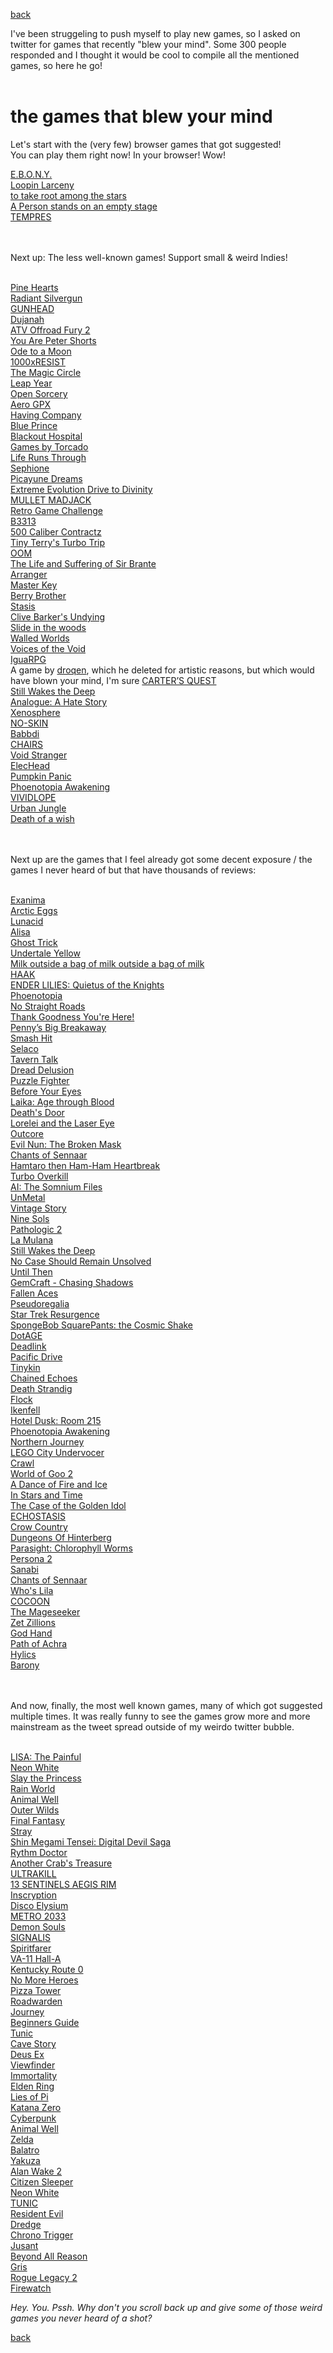 [back](thinking)

I've been struggeling to push myself to play new games, so I asked on twitter for games that recently "blew your mind". Some 300 people responded and I thought it would be cool to compile all the mentioned games, so here he go!<br><br>

# the games that blew your mind

Let's start with the (very few) browser games that got suggested!<br>
You can play them right now! In your browser! Wow!
<br>

[E.B.O.N.Y.](https://ebonyriddle.com/)<br>
[Loopin Larceny](https://bluswimmer.itch.io/looping-larceny)<br>
[to take root among the stars](https://somin.itch.io/to-take-root-among-the-stars)<br>
[A Person stands on an empty stage](https://irene-li.itch.io/a-person-stands-on-an-empty-stage)<br>
[TEMPRES](https://tak.itch.io/tempres)

<br><br>
Next up: The less well-known games!
Support small & weird Indies!
<br><br>

[Pine Hearts](https://store.steampowered.com/app/1781010/Pine_Hearts/)<br>
[Radiant Silvergun](https://store.steampowered.com/app/2450820/Radiant_Silvergun/)<br>
[GUNHEAD](https://store.steampowered.com/app/704000/GUNHEAD/)<br>
[Dujanah](https://store.steampowered.com/app/681240/Dujanah/)<br>
[ATV Offroad Fury 2](https://www.youtube.com/watch?v=_hpBwyXMpA4&list=PLD7B049F3DEC8CB6C)<br>
[You Are Peter Shorts](https://store.steampowered.com/app/2352640/You_are_Peter_Shorts/)<br>
[Ode to a Moon](https://colorfiction.itch.io/odetoamoon)<br>
[1000xRESIST](https://store.steampowered.com/app/1675830/1000xRESIST/)<br>
[The Magic Circle](https://store.steampowered.com/app/323380/The_Magic_Circle/)<br>
[Leap Year](https://store.steampowered.com/app/2951770/Leap_Year/)<br>
[Open Sorcery](https://store.steampowered.com/app/585180/Open_Sorcery/)<br>
[Aero GPX](https://store.steampowered.com/app/2160360/Aero_GPX/)<br>
[Having Company](https://rayfrank.itch.io/having-company)<br>
[Blue Prince](https://store.steampowered.com/app/1569580/Blue_Prince/)<br>
[Blackout Hospital](https://arcadekitten.itch.io/blackout-hospital)<br>
[Games by Torcado](https://torcado.itch.io/)<br>
[Life Runs Through](https://kavehth.itch.io/liferunsthrough)<br>
[Sephione](https://store.steampowered.com/app/1248840/Sephonie/)<br>
[Picayune Dreams](https://store.steampowered.com/app/2088840/Picayune_Dreams/)<br>
[Extreme Evolution Drive to Divinity](https://store.steampowered.com/app/2111360/Extreme_Evolution_Drive_to_Divinity/)<br>
[MULLET MADJACK](https://store.steampowered.com/app/2111190/MULLET_MADJACK/)<br>
[Retro Game Challenge](https://www.youtube.com/watch?v=Yy4g0UtXtR0&list=PLD7B049F3DEC8CB6C)<br>
[B3313](https://www.reddit.com/r/SuperMario64/comments/1awul3o/how_do_i_play_b3313/)<br>
[500 Caliber Contractz](https://bryce-bucher.itch.io/500-caliber-contractz-demo)<br>
[Tiny Terry's Turbo Trip](https://store.steampowered.com/app/2238040/Tiny_Terrys_Turbo_Trip/)<br>
[OOM](https://play.date/games/oom/)<br>
[The Life and Suffering of Sir Brante](https://store.steampowered.com/app/1272160/The_Life_and_Suffering_of_Sir_Brante/)<br>
[Arranger](https://store.steampowered.com/app/2596420/Arranger_A_RolePuzzling_Adventure/)<br>
[Master Key](https://store.steampowered.com/app/1763030/Master_Key/)<br>
[Berry Brother](https://elastiskalinjen.itch.io/berry-brother)<br>
[Stasis](https://store.steampowered.com/app/380150/STASIS/)<br>
[Clive Barker's Undying ](https://www.gog.com/en/game/clive_barkers_undying)<br>
[Slide in the woods](https://jonnys-games.itch.io/slide-in-the-woods)<br>
[Walled Worlds](https://lyrabird.itch.io/walled-worlds)<br>
[Voices of the Void](https://mrdrnose.itch.io/votv)<br>
[IguaRPG](https://store.steampowered.com/app/2365560/IguaRPG/)<br>
A game by [droqen](https://www.droqen.com/), which he deleted for artistic reasons, but which would have blown your mind, I'm sure
[CARTER’S QUEST](https://store.steampowered.com/app/2409110/REAL_WEB_LEGENDS_Carters_Quest/)<br>
[Still Wakes the Deep](https://store.steampowered.com/app/1622910/Still_Wakes_the_Deep/)<br>
[Analogue: A Hate Story](https://store.steampowered.com/app/209370/Analogue_A_Hate_Story/)<br>
[Xenosphere](https://nifflas.itch.io/xenosphere)<br>
[NO-SKIN](https://noeye-soft.itch.io/no-skin)<br>
[Babbdi](https://store.steampowered.com/app/2240530/BABBDI/)<br>
[CHAIRS](https://store.steampowered.com/app/2685380/CHAIRS/)<br>
[Void Stranger](https://store.steampowered.com/app/2121980/Void_Stranger/)<br>
[ElecHead](https://store.steampowered.com/app/1456880/ElecHead/)<br>
[Pumpkin Panic](https://bilalaika.itch.io/pumpkin-panic)<br>
[Phoenotopia Awakening](https://store.steampowered.com/app/1436590/Phoenotopia_Awakening/)<br>
[VIVIDLOPE](https://store.steampowered.com/app/2078510/VIVIDLOPE/)<br>
[Urban Jungle](https://store.steampowered.com/app/2744010/Urban_Jungle/)<br>
[Death of a wish](https://store.steampowered.com/app/2302080/Death_of_a_Wish/)<br>

<br><br>
Next up are the games that I feel already got some decent exposure / the games I never heard of but that have thousands of reviews:
<br><br>

[Exanima](https://store.steampowered.com/app/362490/Exanima/)<br>
[Arctic Eggs](https://store.steampowered.com/app/2763670/Arctic_Eggs/)<br>
[Lunacid](https://store.steampowered.com/app/1745510/Lunacid/)<br>
[Alisa](https://store.steampowered.com/app/1335530/Alisa/)<br>
[Ghost Trick](https://store.steampowered.com/app/1967430/Ghost_Trick_Phantom_Detective/)<br>
[Undertale Yellow](https://gamejolt.com/games/UndertaleYellow/136925)<br>
[Milk outside a bag of milk outside a bag of milk](https://store.steampowered.com/app/1604000/Milk_outside_a_bag_of_milk_outside_a_bag_of_milk/)<br>
[HAAK](https://store.steampowered.com/app/1352930/HAAK/)<br>
[ENDER LILIES: Quietus of the Knights](https://store.steampowered.com/app/1369630/ENDER_LILIES_Quietus_of_the_Knights/)<br>
[Phoenotopia](https://store.steampowered.com/app/1436590/Phoenotopia_Awakening/)<br>
[No Straight Roads](https://store.steampowered.com/app/1726190/No_Straight_Roads_Encore_Edition/)<br>
[Thank Goodness You're Here!](https://store.steampowered.com/app/2366980/Thank_Goodness_Youre_Here/)<br>
[Penny’s Big Breakaway](https://store.steampowered.com/app/1955230/Pennys_Big_Breakaway/)<br>
[Smash Hit](https://play.google.com/store/apps/details?id=com.mediocre.smashhit&hl=en)<br>
[Selaco](https://store.steampowered.com/app/1592280/Selaco/)<br>
[Tavern Talk](https://store.steampowered.com/app/2076140/Tavern_Talk/)<br>
[Dread Delusion](https://store.steampowered.com/app/1574240/Dread_Delusion/)<br>
[Puzzle Fighter](https://www.youtube.com/watch?v=_hpBwyXMpA4&list=PLD7B049F3DEC8CB6C)<br>
[Before Your Eyes](https://store.steampowered.com/app/1082430/Before_Your_Eyes/)<br>
[Laika: Age through Blood](https://store.steampowered.com/app/1796220/Laika_Aged_Through_Blood/)<br>
[Death's Door](https://store.steampowered.com/app/894020/Deaths_Door/)<br>
[Lorelei and the Laser Eye](https://store.steampowered.com/app/2008920/Lorelei_and_the_Laser_Eyes/)<br>
[Outcore](https://store.steampowered.com/app/1275670/Outcore_Desktop_Adventure/)<br>
[Evil Nun: The Broken Mask](https://store.steampowered.com/app/1460220/Evil_Nun_The_Broken_Mask/)<br>
[Chants of Sennaar](https://store.steampowered.com/app/1931770/Chants_of_Sennaar/)<br>
[Hamtaro then Ham-Ham Heartbreak](https://www.youtube.com/watch?v=KtJF3dLjVgk&list=PLD7B049F3DEC8CB6C)<br>
[Turbo Overkill](https://store.steampowered.com/app/1328350/Turbo_Overkill/)<br>
[AI: The Somnium Files](https://store.steampowered.com/app/948740/AI_The_Somnium_Files/)<br>
[UnMetal](https://store.steampowered.com/app/1203710/UnMetal/)<br>
[Vintage Story](https://www.vintagestory.at/)<br>
[Nine Sols](https://store.steampowered.com/app/1809540/Nine_Sols/)<br>
[Pathologic 2](https://store.steampowered.com/app/505230/Pathologic_2/)<br>
[La Mulana](https://store.steampowered.com/app/230700/LaMulana/)<br>
[Still Wakes the Deep](https://store.steampowered.com/app/1622910/Still_Wakes_the_Deep/)<br>
[No Case Should Remain Unsolved](https://store.steampowered.com/app/2676840/No_Case_Should_Remain_Unsolved/)<br>
[Until Then](https://store.steampowered.com/app/1574820/Until_Then/)<br>
[GemCraft - Chasing Shadows](https://store.steampowered.com/app/296490/GemCraft__Chasing_Shadows/)<br>
[Fallen Aces](https://store.steampowered.com/app/1411910/Fallen_Aces/)<br>
[Pseudoregalia](https://store.steampowered.com/app/2365810/Pseudoregalia/)<br>
[Star Trek Resurgence](https://store.steampowered.com/app/2653940/Star_Trek_Resurgence/)<br>
[SpongeBob SquarePants: the Cosmic Shake](https://store.steampowered.com/app/1282150/SpongeBob_SquarePants_The_Cosmic_Shake/)<br>
[DotAGE](https://store.steampowered.com/app/638510/dotAGE/)<br>
[Deadlink](https://store.steampowered.com/app/1676130/Deadlink/)<br>
[Pacific Drive](https://store.steampowered.com/app/1458140/Pacific_Drive/)<br>
[Tinykin](https://store.steampowered.com/app/1599020/Tinykin/)<br>
[Chained Echoes](https://store.steampowered.com/app/1229240/Chained_Echoes/)<br>
[Death Strandig](https://store.steampowered.com/app/1850570/DEATH_STRANDING_DIRECTORS_CUT/)<br>
[Flock](https://store.steampowered.com/app/1472930/Flock/)<br>
[Ikenfell](https://store.steampowered.com/app/854940/Ikenfell/)<br>
[Hotel Dusk: Room 215](https://www.youtube.com/watch?v=Yy4g0UtXtR0&list=PLD7B049F3DEC8CB6C)<br>
[Phoenotopia Awakening](https://store.steampowered.com/app/1436590/Phoenotopia_Awakening/)<br>
[Northern Journey](https://store.steampowered.com/app/1639790/Northern_Journey/)<br>
[LEGO City Undervocer](https://store.steampowered.com/app/578330/LEGO_City_Undercover/)<br>
[Crawl](https://store.steampowered.com/app/293780/Crawl/)<br>
[World of Goo 2](https://worldofgoo2.com/)<br>
[A Dance of Fire and Ice](https://store.steampowered.com/app/977950/A_Dance_of_Fire_and_Ice/)<br>
[In Stars and Time](https://store.steampowered.com/app/1677310/In_Stars_And_Time/)<br>
[The Case of the Golden Idol](https://store.steampowered.com/app/1677770/The_Case_of_the_Golden_Idol/)<br>
[ECHOSTASIS](https://store.steampowered.com/app/1558000/ECHOSTASIS/)<br>
[Crow Country](https://store.steampowered.com/app/1996010/Crow_Country/)<br>
[Dungeons Of Hinterberg](https://store.steampowered.com/app/1983260/Dungeons_of_Hinterberg/)<br>
[Parasight: Chlorophyll Worms](https://store.steampowered.com/app/1676970/Parasight_Chlorophyll_worms/)<br>
[Persona 2](https://www.youtube.com/watch?v=KtJF3dLjVgk&list=PLD7B049F3DEC8CB6C&index=11)<br>
[Sanabi](https://store.steampowered.com/app/1562700/SANABI/)<br>
[Chants of Sennaar](https://store.steampowered.com/app/1931770/Chants_of_Sennaar/)<br>
[Who's Lila](https://store.steampowered.com/app/1697700/Whos_Lila/)<br>
[COCOON](https://store.steampowered.com/app/1497440/COCOON/)<br>
[The Mageseeker](https://store.steampowered.com/app/1457080/The_Mageseeker_A_League_of_Legends_Story/)<br>
[Zet Zillions](https://store.steampowered.com/app/2229560/Zet_Zillions/)<br>
[God Hand](https://www.youtube.com/watch?v=Yy4g0UtXtR0&list=PLD7B049F3DEC8CB6C)<br>
[Path of Achra](https://store.steampowered.com/app/2128270/Path_of_Achra/)<br>
[Hylics](https://store.steampowered.com/app/397740/Hylics/)<br>
[Barony](https://store.steampowered.com/app/371970/Barony/)<br>

<br><br>
And now, finally, the most well known games, many of which got suggested multiple times.
It was really funny to see the games grow more and more mainstream as the tweet spread outside of my weirdo twitter bubble.
<br><br>

[LISA: The Painful](https://store.steampowered.com/app/335670/LISA_The_Painful)<br>
[Neon White](https://store.steampowered.com/app/1533420/Neon_White/)<br>
[Slay the Princess](https://store.steampowered.com/app/1989270/Slay_the_Princess/)<br>
[Rain World](https://store.steampowered.com/app/312520/Rain_World/)<br>
[Animal Well](https://store.steampowered.com/app/813230/ANIMAL_WELL/)<br>
[Outer Wilds](https://store.steampowered.com/app/753640/Outer_Wilds/)<br>
[Final Fantasy](https://www.google.com/search?client=firefox-b-d&q=final+fantasy+games)<br>
[Stray](https://store.steampowered.com/app/1332010/Stray/)<br>
[Shin Megami Tensei: Digital Devil Saga](https://www.youtube.com/watch?v=Yy4g0UtXtR0&list=PLD7B049F3DEC8CB6C)<br>
[Rythm Doctor](https://store.steampowered.com/app/774181/Rhythm_Doctor/)<br>
[Another Crab's Treasure](https://store.steampowered.com/app/1887840/Another_Crabs_Treasure)<br>
[ULTRAKILL](https://store.steampowered.com/app/1229490/ULTRAKILL/)<br>
[13 SENTINELS AEGIS RIM](https://www.youtube.com/watch?v=_i6XKeWAf0s&list=PLD7B049F3DEC8CB6C)<br>
[Inscryption](https://store.steampowered.com/app/1092790/Inscryption/)<br>
[Disco Elysium](https://www.youtube.com/watch?v=E6pL0okrwcY)<br>
[METRO 2033](https://store.steampowered.com/app/286690/Metro_2033_Redux/)<br>
[Demon Souls](https://www.youtube.com/watch?v=_hpBwyXMpA4&list=PLD7B049F3DEC8CB6C)<br>
[SIGNALIS](https://store.steampowered.com/app/1262350/SIGNALIS/)<br>
[Spiritfarer](https://store.steampowered.com/app/972660/Spiritfarer_Farewell_Edition/)<br>
[VA-11 Hall-A](https://store.steampowered.com/app/447530/VA11_HallA_Cyberpunk_Bartender_Action/)<br>
[Kentucky Route 0](https://store.steampowered.com/app/231200/Kentucky_Route_Zero_PC_Edition/)<br>
[No More Heroes](https://store.steampowered.com/app/1420290/No_More_Heroes/)<br>
[Pizza Tower](https://store.steampowered.com/app/2231450/Pizza_Tower/)<br>
[Roadwarden](https://store.steampowered.com/app/1155970/Roadwarden/)<br>
[Journey](https://store.steampowered.com/app/638230/Journey/)<br>
[Beginners Guide](https://store.steampowered.com/app/303210/The_Beginners_Guide/)<br>
[Tunic](https://store.steampowered.com/app/553420/TUNIC/)<br>
[Cave Story](https://store.steampowered.com/app/200900/Cave_Story/)<br>
[Deus Ex](https://store.steampowered.com/agecheck/app/6910/)<br>
[Viewfinder](https://store.steampowered.com/app/1382070/Viewfinder/)<br>
[Immortality](https://store.steampowered.com/app/1350200/IMMORTALITY/)<br>
[Elden Ring](https://encrypted-tbn0.gstatic.com/images?q=tbn:ANd9GcRuNZZDpyN9PIuWxOF6a2C819Xhgx5gByx1gA&s)<br>
[Lies of Pi](https://store.steampowered.com/app/1627720/Lies_of_P/)<br>
[Katana Zero](https://store.steampowered.com/app/460950/Katana_ZERO/)<br>
[Cyberpunk](https://encrypted-tbn0.gstatic.com/images?q=tbn:ANd9GcSaCznzrg0qE-Ukkl4igTftvQLsYTcEvV4n1A&s)<br>
[Animal Well](https://store.steampowered.com/app/813230/ANIMAL_WELL/)<br>
[Zelda](https://www.youtube.com/watch?v=tRA7gxgqirg)<br>
[Balatro](https://store.steampowered.com/app/2379780/Balatro/)<br>
[Yakuza](https://store.steampowered.com/bundle/43320/YAKUZA_Complete_Series/)<br>
[Alan Wake 2](https://store.epicgames.com/en-US/p/alan-wake-2)<br>
[Citizen Sleeper](https://store.steampowered.com/app/1578650/Citizen_Sleeper/)<br>
[Neon White](https://store.steampowered.com/app/1533420/Neon_White/)<br>
[TUNIC](https://store.steampowered.com/app/553420/TUNIC/)<br>
[Resident Evil](https://store.steampowered.com/app/304240/Resident_Evil/)<br>
[Dredge](https://store.steampowered.com/search/?term=Dredge)<br>
[Chrono Trigger](https://store.steampowered.com/app/613830/CHRONO_TRIGGER/)<br>
[Jusant](https://store.steampowered.com/app/1977170/Jusant/)<br>
[Beyond All Reason](https://www.beyondallreason.info/)<br>
[Gris](https://store.steampowered.com/app/683320/GRIS/)<br>
[Rogue Legacy 2](https://store.steampowered.com/app/1253920/Rogue_Legacy_2/)<br>
[Firewatch](https://www.youtube.com/watch?v=VGlYxtkZUXI)<br>


*Hey. You. Pssh. Why don't you scroll back up and give some of those weird games you never heard of a shot?*


[back](thinking)




